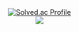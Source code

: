 <div align="center">

<br/><br/>
[![Solved.ac Profile](http://mazassumnida.wtf/api/v2/generate_badge?boj=kwn03110)](https://solved.ac/kwn03110/)<br/>
<a href="https://hits.seeyoufarm.com"><img src="https://hits.seeyoufarm.com/api/count/incr/badge.svg?url=https%3A%2F%2Fgithub.com%2F77JY&count_bg=%2379C83D&title_bg=%23555555&icon=&icon_color=%23E7E7E7&title=hits&edge_flat=false"/></a>

</div>
